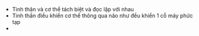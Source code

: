 - Tinh thân và cơ thể tách biệt và đọc lập với nhau
- Tinh thần điều khiển cơ thể thông qua não như đều khiển 1 cỗ máy phức tạp
- 
